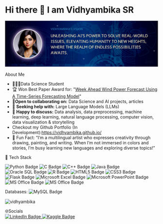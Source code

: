 # Hi there 👋 I am Vidhyambika SR
![](https://github.com/Vidhyambika/Vidhyambika/blob/main/VIDHYAMBIKA'S%20VISION.png)


About Me

 - 👩🏻‍💻Data Science Student
 - 🏆 Won Best Paper Award for: "[Week Ahead Wind Power Forecast Using A Time-Series Forecasting Model](https://ieeexplore.ieee.org/abstract/document/10112685)"
- 👯**Open to collaborating on:** Data Science and AI projects, articles 
- 🤔 **Seeking help with:** Large Language Models (LLMs)
- 💬 **Happy to discuss:** Data analysis, data preprocessing, machine learning, deep learning, natural language processing, computer vision, data visualization & storytelling
- Checkout my Github Portfolio (In Development):https://vidhyambika.github.io/
- 🌟 Fun Fact: “I’m a multilingual artist who expresses creativity through drawing, painting, and writing. When I’m not immersed in colors and stories, I’m busy learning new languages and exploring diverse topics!”

🚀 Tech Stack 

<div id="badges">
 
 <img src="https://img.shields.io/badge/Python-14354C?style=for-the-badge&logo=python&logoColor=white" alt="Python Badge"/>
 <img src="https://img.shields.io/badge/C-00599C?style=for-the-badge&logo=c&logoColor=white" alt="C Badge"/>
 <img src="https://img.shields.io/badge/C%2B%2B-00599C?style=for-the-badge&logo=c%2B%2B&logoColor=white" alt="C++ Badge"/>
 <img src="https://img.shields.io/badge/Java-ED8B00?style=for-the-badge&logo=openjdk&logoColor=white" alt="Java Badge"/>
 
 <img src="https://img.shields.io/badge/Oracle-F80000?style=for-the-badge&logo=Oracle&logoColor=white" alt="Oracle SQL Badge"/>
 <img src="https://img.shields.io/badge/R-276DC3?style=for-the-badge&logo=r&logoColor=white" alt="R Badge"/>
 <img src="https://img.shields.io/badge/HTML5-E34F26?style=for-the-badge&logo=html5&logoColor=white" alt="HTML5 Badge"/> 
 <img src="https://img.shields.io/badge/CSS3-1572B6?style=for-the-badge&logo=css3&logoColor=white" alt="CSS3 Badge"/>
 <img src="https://img.shields.io/badge/Flask-000000?style=for-the-badge&logo=flask&logoColor=white" alt="Flask Badge"/>
 <img src="https://img.shields.io/badge/Microsoft_Excel-217346?style=for-the-badge&logo=microsoft-excel&logoColor=white" alt="Microsoft Excel Badge"/>
 <img src="https://img.shields.io/badge/Microsoft_PowerPoint-B7472A?style=for-the-badge&logo=microsoft-powerpoint&logoColor=white" alt="Microsoft PowerPoint Badge"/>
 <img src="https://img.shields.io/badge/Microsoft_Office-D83B01?style=for-the-badge&logo=microsoft-office&logoColor=white" alt="MS Office Badge"/>
 <img src="https://img.shields.io/badge/Microsoft_Word-2B579A?style=for-the-badge&logo=microsoft-word&logoColor=white" alt="MS Office Badge"/> 

 Databases:
 <img src="https://img.shields.io/badge/mysql-%2300f.svg?style=for-the-badge&logo=mysql&logoColor=white" alt="MySQL Badge"/>
</div>

<p><img align="center" src="https://github-readme-streak-stats.herokuapp.com/?user=vidhyambika&" alt="vidhyambika" /></p>
🌐Socials
  <div id="badges">
  <a href="https://www.linkedin.com/in/vidhyambika-sr/">
    <img src="https://img.shields.io/badge/LinkedIn-blue?style=for-the-badge&logo=linkedin&logoColor=white" alt="LinkedIn Badge"/>
  </a>
  <a href="https://www.kaggle.com/vidhyambikasr">
    <img src="https://img.shields.io/badge/Kaggle-20BEFF?style=for-the-badge&logo=Kaggle&logoColor=white" alt="Kaggle Badge"/>
  </a>
</div> 
  
